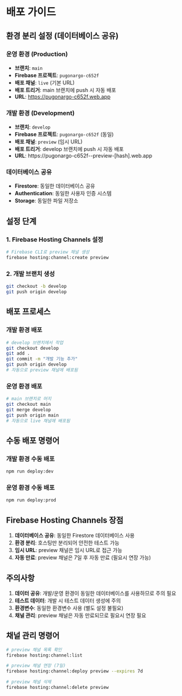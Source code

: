 # 배포 가이드

## 환경 분리 설정 (데이터베이스 공유)

### 운영 환경 (Production)
- **브랜치**: `main`
- **Firebase 프로젝트**: `pugonargo-c652f`
- **배포 채널**: `live` (기본 URL)
- **배포 트리거**: main 브랜치에 push 시 자동 배포
- **URL**: https://pugonargo-c652f.web.app

### 개발 환경 (Development)
- **브랜치**: `develop`
- **Firebase 프로젝트**: `pugonargo-c652f` (동일)
- **배포 채널**: `preview` (임시 URL)
- **배포 트리거**: develop 브랜치에 push 시 자동 배포
- **URL**: https://pugonargo-c652f--preview-[hash].web.app

### 데이터베이스 공유
- **Firestore**: 동일한 데이터베이스 공유
- **Authentication**: 동일한 사용자 인증 시스템
- **Storage**: 동일한 파일 저장소

## 설정 단계

### 1. Firebase Hosting Channels 설정
```bash
# Firebase CLI로 preview 채널 생성
firebase hosting:channel:create preview
```

### 2. 개발 브랜치 생성
```bash
git checkout -b develop
git push origin develop
```

## 배포 프로세스

### 개발 환경 배포
```bash
# develop 브랜치에서 작업
git checkout develop
git add .
git commit -m "개발 기능 추가"
git push origin develop
# 자동으로 preview 채널에 배포됨
```

### 운영 환경 배포
```bash
# main 브랜치로 머지
git checkout main
git merge develop
git push origin main
# 자동으로 live 채널에 배포됨
```

## 수동 배포 명령어

### 개발 환경 수동 배포
```bash
npm run deploy:dev
```

### 운영 환경 수동 배포
```bash
npm run deploy:prod
```

## Firebase Hosting Channels 장점

1. **데이터베이스 공유**: 동일한 Firestore 데이터베이스 사용
2. **환경 분리**: 호스팅만 분리되어 안전한 테스트 가능
3. **임시 URL**: preview 채널은 임시 URL로 접근 가능
4. **자동 만료**: preview 채널은 7일 후 자동 만료 (필요시 연장 가능)

## 주의사항

1. **데이터 공유**: 개발/운영 환경이 동일한 데이터베이스를 사용하므로 주의 필요
2. **테스트 데이터**: 개발 시 테스트 데이터 생성에 주의
3. **환경변수**: 동일한 환경변수 사용 (별도 설정 불필요)
4. **채널 관리**: preview 채널은 자동 만료되므로 필요시 연장 필요

## 채널 관리 명령어

```bash
# preview 채널 목록 확인
firebase hosting:channel:list

# preview 채널 연장 (7일)
firebase hosting:channel:deploy preview --expires 7d

# preview 채널 삭제
firebase hosting:channel:delete preview
``` 